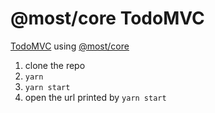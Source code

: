 # @most/core TodoMVC

[TodoMVC](http://todomvc.com) using [@most/core](https://mostcore.readthedocs.io/en/latest/)

1. clone the repo
2. `yarn`
3. `yarn start`
4. open the url printed by `yarn start`
